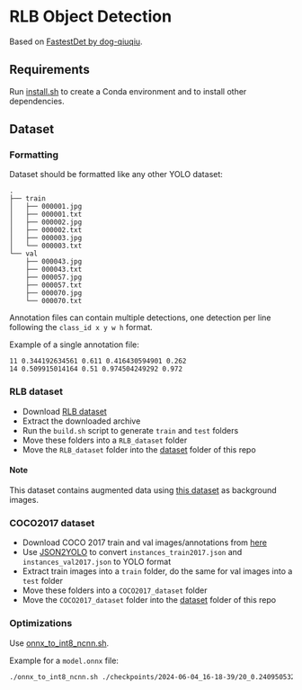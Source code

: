 # RLB Object Detection

Based on [FastestDet by dog-qiuqiu](https://github.com/dog-qiuqiu/FastestDet/).

## Requirements

Run [install.sh](./install.sh) to create a Conda environment and to install other dependencies.

## Dataset

### Formatting
Dataset should be formatted like any other YOLO dataset:
```
.
├── train
│   ├── 000001.jpg
│   ├── 000001.txt
│   ├── 000002.jpg
│   ├── 000002.txt
│   ├── 000003.jpg
│   └── 000003.txt
└── val
    ├── 000043.jpg
    ├── 000043.txt
    ├── 000057.jpg
    ├── 000057.txt
    ├── 000070.jpg
    └── 000070.txt
```
Annotation files can contain multiple detections, one detection per line following the `class_id x y w h` format.

Example of a single annotation file:
```
11 0.344192634561 0.611 0.416430594901 0.262
14 0.509915014164 0.51 0.974504249292 0.972
```

### RLB dataset
- Download [RLB dataset](https://drive.google.com/file/d/1vDyVj5ZQEs5FvUE8qdq8amT9hdrF1dfO/view?usp=sharing)
- Extract the downloaded archive
- Run the `build.sh` script to generate `train` and `test` folders
- Move these folders into a `RLB_dataset` folder
- Move the `RLB_dataset` folder into the [dataset](./dataset) folder of this repo

#### Note
This dataset contains augmented data using [this dataset](https://www.kaggle.com/datasets/pankajkumar2002/random-image-sample-dataset) as background images.

### COCO2017 dataset
- Download COCO 2017 train and val images/annotations from [here](https://cocodataset.org/#download)
- Use [JSON2YOLO](https://github.com/ultralytics/JSON2YOLO) to convert `instances_train2017.json` and `instances_val2017.json` to YOLO format
- Extract train images into a `train` folder, do the same for val images into a `test` folder
- Move these folders into a `COCO2017_dataset` folder
- Move the `COCO2017_dataset` folder into the [dataset](./dataset) folder of this repo



### Optimizations
Use [onnx_to_int8_ncnn.sh](./onnx_to_int8_ncnn.sh).

Example for a `model.onnx` file:
```bash
./onnx_to_int8_ncnn.sh ./checkpoints/2024-06-04_16-18-39/20_0.24095053259538232
```